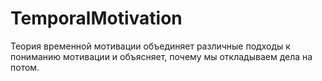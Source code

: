 # TemporalMotivation
Теория временной мотивации объединяет различные подходы к пониманию мотивации и объясняет, почему мы откладываем дела на потом.
